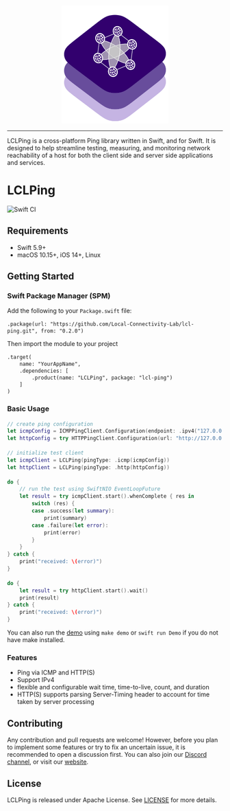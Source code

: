 <div align="center">
<img src="images/logo.png" alt="Logo" width="250px" />
</div>

---

LCLPing is a cross-platform Ping library written in Swift, and for Swift. It is designed to help streamline testing, measuring, and monitoring network reachability of a host for both the client side and server side applications and services. 

# LCLPing

![Swift CI](https://github.com/Local-Connectivity-Lab/lcl-ping/actions/workflows/build.yaml/badge.svg?branch=main)


## Requirements
- Swift 5.9+
- macOS 10.15+, iOS 14+, Linux

## Getting Started


### Swift Package Manager (SPM)

Add the following to your `Package.swift` file:
```code
.package(url: "https://github.com/Local-Connectivity-Lab/lcl-ping.git", from: "0.2.0")
```

Then import the module to your project
```code
.target(
    name: "YourAppName",
    .dependencies: [
        .product(name: "LCLPing", package: "lcl-ping")
    ]
)
```

### Basic Usage

```swift
// create ping configuration
let icmpConfig = ICMPPingClient.Configuration(endpoint: .ipv4("127.0.0.1", 0), count: 1)
let httpConfig = try HTTPPingClient.Configuration(url: "http://127.0.0.1:8080", count: 1)

// initialize test client
let icmpClient = LCLPing(pingType: .icmp(icmpConfig))
let httpClient = LCLPing(pingType: .http(httpConfig))

do {
    // run the test using SwiftNIO EventLoopFuture
    let result = try icmpClient.start().whenComplete { res in
        switch (res) {
        case .success(let summary):
            print(summary)
        case .failure(let error):
            print(error)
        }
    }
} catch {
    print("received: \(error)")
}

do {
    let result = try httpClient.start().wait()
    print(result)
} catch {
    print("received: \(error)")
}
```

You can also run the [demo](/Sources/Demo/README.md) using `make demo` or `swift run Demo` if you do not have make installed.

### Features
- Ping via ICMP and HTTP(S)
- Support IPv4 
- flexible and configurable wait time, time-to-live, count, and duration
- HTTP(S) supports parsing Server-Timing header to account for time taken by server processing


## Contributing
Any contribution and pull requests are welcome! However, before you plan to implement some features or try to fix an uncertain issue, it is recommended to open a discussion first. You can also join our [Discord channel](https://discord.com/invite/gn4DKF83bP), or visit our [website](https://seattlecommunitynetwork.org/).

## License
LCLPing is released under Apache License. See [LICENSE](/LICENSE) for more details.
